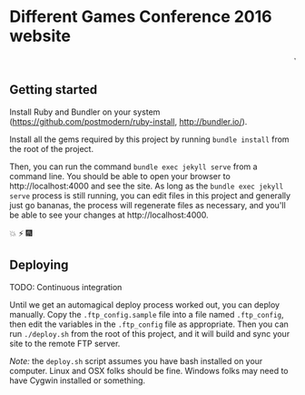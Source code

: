 # Different Games Conference 2016 website

<marquee>YOU KNOW IT... YOU LOVE IT...</marquee>

## Getting started
Install Ruby and Bundler on your system (https://github.com/postmodern/ruby-install, http://bundler.io/).

Install all the gems required by this project by running `bundle install` from
the root of the project.

Then, you can run the command `bundle exec jekyll serve` from a command line. You should
be able to open your browser to http://localhost:4000 and see the site. As
long as the `bundle exec jekyll serve` process is still running, you can edit files in
this project and generally just go bananas, the process will regenerate
files as necessary, and you'll be able to see your changes at http://localhost:4000.

:boom: :zap: :fireworks:

## Deploying
TODO: Continuous integration

Until we get an automagical deploy process worked out, you can deploy manually.
Copy the `.ftp_config.sample` file into a file named `.ftp_config`, then edit the
variables in the `.ftp_config` file as appropriate. Then you can run `./deploy.sh`
from the root of this project, and it will build and sync your site to the remote
FTP server.

_Note:_ the `deploy.sh` script assumes you have bash installed on your
computer. Linux and OSX folks should be fine. Windows folks may need to have Cygwin
installed or something.
